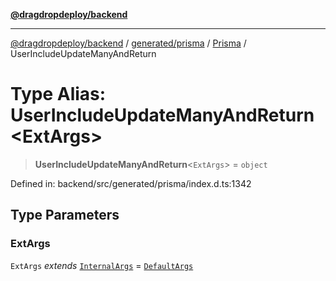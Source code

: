 [**@dragdropdeploy/backend**](../../../../../README.md)

***

[@dragdropdeploy/backend](../../../../../README.md) / [generated/prisma](../../../README.md) / [Prisma](../README.md) / UserIncludeUpdateManyAndReturn

# Type Alias: UserIncludeUpdateManyAndReturn\<ExtArgs\>

> **UserIncludeUpdateManyAndReturn**\<`ExtArgs`\> = `object`

Defined in: backend/src/generated/prisma/index.d.ts:1342

## Type Parameters

### ExtArgs

`ExtArgs` *extends* [`InternalArgs`](../../../runtime/library/type-aliases/InternalArgs.md) = [`DefaultArgs`](../../../runtime/library/type-aliases/DefaultArgs.md)
